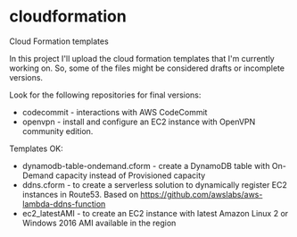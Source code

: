 # cloudformation
Cloud Formation templates

In this project I'll upload the cloud formation templates that I'm currently working on. So, some of the files might be considered drafts or incomplete versions.

Look for the following repositories for final versions:

* codecommit - interactions with AWS CodeCommit
* openvpn - install and configure an EC2 instance with OpenVPN community edition.

Templates OK:

* dynamodb-table-ondemand.cform - create a DynamoDB table with On-Demand capacity instead of Provisioned capacity
* ddns.cform - to create a serverless solution to dynamically register EC2 instances in Route53. Based on https://github.com/awslabs/aws-lambda-ddns-function
* ec2_latestAMI - to create an EC2 instance with latest Amazon Linux 2 or Windows 2016 AMI available in the region
